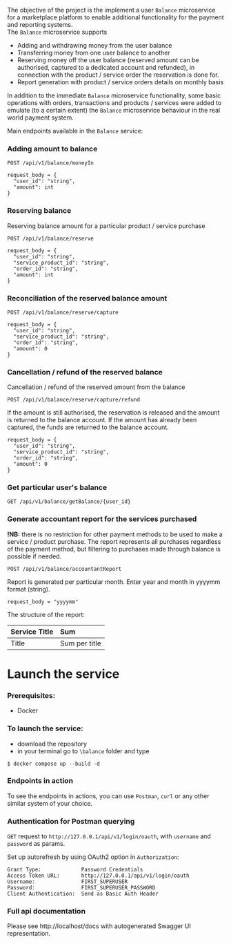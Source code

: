 The objective of the project is the implement a user `Balance` microservice for a marketplace platform to enable additional functionality for the payment and reporting systems.  
The `Balance` microservice supports
- Adding and withdrawing money from the user balance
- Transferring money from one user balance to another
- Reserving money off the user balance (reserved amount can be authorised, captured to a dedicated account and refunded), in connection with the product / service order the reservation is done for. 
- Report generation with product / service orders details on monthly basis 


In addition to the immediate `Balance` microservice functionality, some basic operations with orders, transactions and products / services were added to emulate (to a certain extent) the `Balance` microservice behaviour in the real world payment system.

Main endpoints available in the `Balance` service:

### Adding amount to balance
```
POST /api/v1/balance/moneyIn
```

```console
request_body = {
  "user_id": "string",
  "amount": int
}
```

### Reserving balance
Reserving balance amount for a particular product / service purchase
```
POST /api/v1/balance/reserve
```

```console
request_body = {
  "user_id": "string",
  "service_product_id": "string",
  "order_id": "string",
  "amount": int
}
```

### Reconciliation of the reserved balance amount
```
POST /api/v1/balance/reserve/capture
```


```console
request_body = {
  "user_id": "string",
  "service_product_id": "string",
  "order_id": "string",
  "amount": 0
}
```

### Cancellation / refund of the reserved balance
Cancellation / refund of the reserved amount from the balance
```
POST /api/v1/balance/reserve/capture/refund
```

If the amount is still authorised, the reservation is released and the amount is returned to the balance account.
If the amount has already been captured, the funds are returned to the balance account. 

```console
request_body = {
  "user_id": "string",
  "service_product_id": "string",
  "order_id": "string",
  "amount": 0
}
```

### Get particular user's balance
```
GET /api/v1/balance/getBalance/{user_id}
```


### Generate accountant report for the services purchased

**!NB:** there is no restriction for other payment methods to be used to make a service / product purchase. The report represents all purchases regardless of the payment method, but filtering to purchases made through balance is possible if needed.


```
POST /api/v1/balance/accountantReport
```
Report is generated per particular month.
Enter year and month in yyyymm format (string).

```console
request_body = "yyyymm"
```

The structure of the report:

| Service Title   | Sum           |
|:----------------|:--------------|
| Title           | Sum per title |


# Launch the service

### Prerequisites:
- Docker

### To launch the service:
- download the repository
- in your terminal go to `\balance` folder and type

```console
$ docker compose up --build -d
```

### Endpoints in action

To see the endpoints in actions, you can use `Postman`, `curl` or any other similar system of your choice.

### Authentication for Postman querying

`GET` request to `http://127.0.0.1/api/v1/login/oauth`, with `username` and `password` as params.

Set up autorefresh by using OAuth2 option in `Authorization`:
```console
Grant Type:             Password Credentials
Access Token URL:       http://127.0.0.1/api/v1/login/oauth
Username:               FIRST_SUPERUSER
Password:               FIRST_SUPERUSER_PASSWORD
Client Authentication:  Send as Basic Auth Header
```


### Full api documentation

Please see http://localhost/docs with autogenerated Swagger UI representation. 
